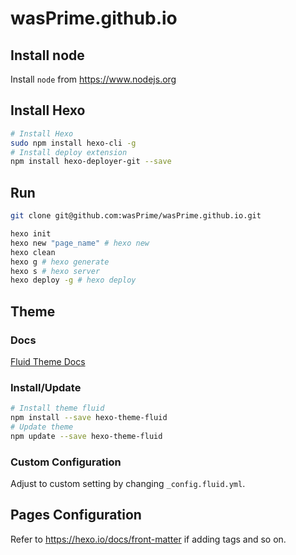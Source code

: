 # wasPrime.github.io

## Install node

Install `node` from <https://www.nodejs.org>

## Install Hexo

```bash
# Install Hexo
sudo npm install hexo-cli -g
# Install deploy extension
npm install hexo-deployer-git --save
```

## Run

```bash
git clone git@github.com:wasPrime/wasPrime.github.io.git

hexo init
hexo new "page_name" # hexo new
hexo clean
hexo g # hexo generate
hexo s # hexo server
hexo deploy -g # hexo deploy
```

## Theme

### Docs

[Fluid Theme Docs](https://hexo.fluid-dev.com/docs/start)

### Install/Update

```bash
# Install theme fluid
npm install --save hexo-theme-fluid
# Update theme
npm update --save hexo-theme-fluid
```

### Custom Configuration

Adjust to custom setting by changing `_config.fluid.yml`.

## Pages Configuration

Refer to <https://hexo.io/docs/front-matter> if adding tags and so on.
